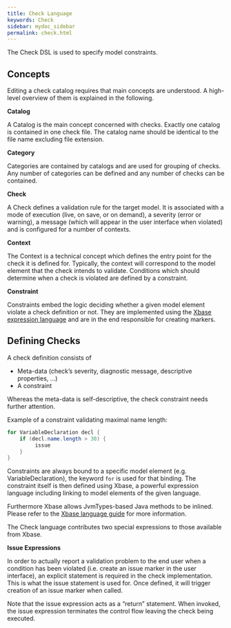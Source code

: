 ```yaml
---
title: Check Language
keywords: Check
sidebar: mydoc_sidebar
permalink: check.html
---
```


The Check DSL is used to specify model constraints.

## Concepts

Editing a check catalog requires that main concepts are understood. A high-level overview of them is explained in the following.

**Catalog**

A Catalog is the main concept concerned with checks. Exactly one catalog is contained in 
one check file. The catalog name should be identical to the file name excluding file extension.
 
**Category**

Categories are contained by catalogs and are used for grouping of checks. 
Any number of categories can be defined and any number of checks can be contained. 

**Check**

A Check defines a validation rule for the target model. 
It is associated with a mode of execution (live, on save, or on demand), 
a severity (error or warning), a message (which will appear in the user interface when violated) 
and is configured for a number of contexts.
 
**Context**

The Context is a technical concept which defines the entry point for the check it is defined for. 
Typically, the context will correspond to the model element that the check intends to validate.
Conditions which should determine when a check is violated are defined by a constraint.

**Constraint**

Constraints embed the logic deciding whether a given model element violate a check definition or not. 
They are implemented using the [Xbase expression language](https://wiki.eclipse.org/Xbase) and are in the end responsible for creating markers.

## Defining Checks

A check definition consists of
 
- Meta-data (check’s severity, diagnostic message, descriptive properties, ...)
- A constraint
 
Whereas the meta-data is self-descriptive, the check constraint needs further attention.

Example of a constraint validating maximal name length:

``` java
for VariableDeclaration decl {
    if (decl.name.length > 30) {
         issue
    }
}
```
 
Constraints are always bound to a specific model element (e.g. VariableDeclaration), the keyword `for` is used for that binding.
The constraint itself is then defined using Xbase, a powerful expression language including linking to model 
elements of the given language. 

Furthermore Xbase allows JvmTypes-based Java methods to be inlined. 
Please refer to the [Xbase language guide](https://wiki.eclipse.org/Xbase) for more information.

The Check language contributes two special expressions to those available from Xbase.

**Issue Expressions**

In order to actually report a validation problem to the end user when a condition has been violated 
(i.e. create an issue marker in the user interface), an explicit statement is required in the check implementation. 
This is what the issue statement is used for. Once defined, it will trigger creation of an issue marker when called.
 
Note that the issue expression acts as a “return” statement. When invoked, the issue expression terminates the control flow 
leaving the check being executed.
